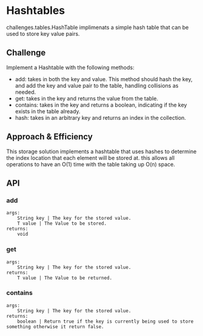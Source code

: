 # Hashtables
challenges.tables.HashTable implimenats a simple hash table that can be used to store key value pairs.

## Challenge
Implement a Hashtable with the following methods:

* add: takes in both the key and value. This method should hash the key, and add the key and value pair to the table, handling collisions as needed.
* get: takes in the key and returns the value from the table.
* contains: takes in the key and returns a boolean, indicating if the key exists in the table already.
* hash: takes in an arbitrary key and returns an index in the collection.

## Approach & Efficiency
This storage solution implements a hashtable that uses hashes to determine the index location that each element will be stored at.
this allows all operations to have an O(1) time with the table taking up O(n) space.

## API
### add
    args:
        String key | The key for the stored value.
        T value | The Value to be stored.
    returns:
        void

### get
    args:
        String key | The key for the stored value.
    returns:
        T value | The Value to be returned.

### contains
    args:
        String key | The key for the stored value.
    returns:
        boolean | Return true if the key is currently being used to store something otherwise it return false.